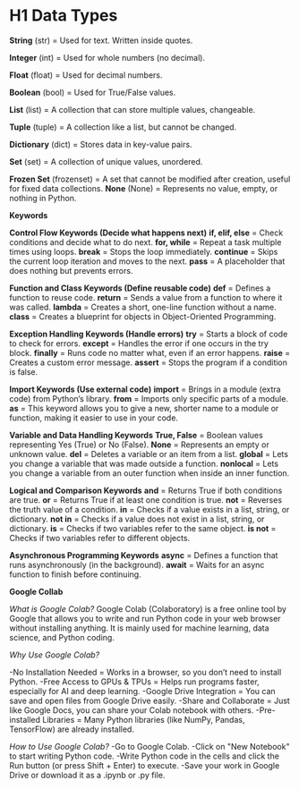 # H1 **Data Types**

**String** (str) = Used for text. Written inside quotes. 

**Integer** (int) = Used for whole numbers (no decimal). 

**Float** (float) = Used for decimal numbers. 

**Boolean** (bool) = Used for True/False values. 

**List** (list) = A collection that can store multiple values, changeable. 

**Tuple** (tuple) = A collection like a list, but cannot be changed. 

**Dictionary** (dict) = Stores data in key-value pairs. 

**Set** (set) = A collection of unique values, unordered. 

**Frozen Set** (frozenset) = A set that cannot be modified after creation, useful for fixed data collections.
**None** (None) = Represents no value, empty, or nothing in Python.

**Keywords**

**Control Flow Keywords (Decide what happens next)**
**if, elif, else** = Check conditions and decide what to do next.
**for, while** = Repeat a task multiple times using loops.
**break** = Stops the loop immediately.
**continue** = Skips the current loop iteration and moves to the next.
**pass** = A placeholder that does nothing but prevents errors.

**Function and Class Keywords (Define reusable code)**
**def** = Defines a function to reuse code.
**return** = Sends a value from a function to where it was called.
**lambda** = Creates a short, one-line function without a name.
**class** = Creates a blueprint for objects in Object-Oriented Programming.

**Exception Handling Keywords (Handle errors)**
**try** = Starts a block of code to check for errors.
**except** = Handles the error if one occurs in the try block.
**finally** = Runs code no matter what, even if an error happens.
**raise** = Creates a custom error message.
**assert** = Stops the program if a condition is false.

**Import Keywords (Use external code)**
**import** = Brings in a module (extra code) from Python’s library.
**from** = Imports only specific parts of a module.
**as** = This keyword allows you to give a new, shorter name to a module or function, making it easier to use in your code.

**Variable and Data Handling Keywords**
**True, False** = Boolean values representing Yes (True) or No (False).
**None** = Represents an empty or unknown value.
**del** = Deletes a variable or an item from a list.
**global** = Lets you change a variable that was made outside a function.
**nonlocal** = Lets you change a variable from an outer function when inside an inner function.

**Logical and Comparison Keywords**
**and** = Returns True if both conditions are true.
**or** = Returns True if at least one condition is true.
**not** = Reverses the truth value of a condition.
**in** = Checks if a value exists in a list, string, or dictionary.
**not in** = Checks if a value does not exist in a list, string, or dictionary.
**is** = Checks if two variables refer to the same object.
**is not** = Checks if two variables refer to different objects.

**Asynchronous Programming Keywords**
**async** = Defines a function that runs asynchronously (in the background).
**await** = Waits for an async function to finish before continuing.



**Google Collab**

*What is Google Colab?*
Google Colab (Colaboratory) is a free online tool by Google that allows you to write and run Python code in your web browser without installing anything. It is mainly used for machine learning, data science, and Python coding.

*Why Use Google Colab?*

-No Installation Needed = Works in a browser, so you don’t need to install Python.
-Free Access to GPUs & TPUs = Helps run programs faster, especially for AI and deep learning.
-Google Drive Integration = You can save and open files from Google Drive easily.
-Share and Collaborate = Just like Google Docs, you can share your Colab notebook with others.
-Pre-installed Libraries = Many Python libraries (like NumPy, Pandas, TensorFlow) are already installed.

*How to Use Google Colab?*
-Go to Google Colab.
-Click on "New Notebook" to start writing Python code.
-Write Python code in the cells and click the Run button (or press Shift + Enter) to execute.
-Save your work in Google Drive or download it as a .ipynb or .py file.

